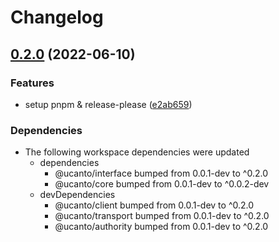 # Changelog

## [0.2.0](https://github.com/web3-storage/ucanto/compare/server-v0.1.0...server-v0.2.0) (2022-06-10)


### Features

* setup pnpm & release-please ([e2ab659](https://github.com/web3-storage/ucanto/commit/e2ab659dda3cd147298c3955b99cabe407c503b7))


### Dependencies

* The following workspace dependencies were updated
  * dependencies
    * @ucanto/interface bumped from 0.0.1-dev to ^0.2.0
    * @ucanto/core bumped from 0.0.1-dev to ^0.0.2-dev
  * devDependencies
    * @ucanto/client bumped from 0.0.1-dev to ^0.2.0
    * @ucanto/transport bumped from 0.0.1-dev to ^0.2.0
    * @ucanto/authority bumped from 0.0.1-dev to ^0.2.0
